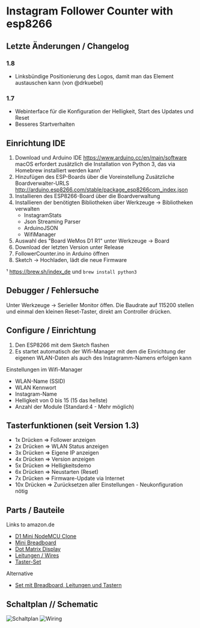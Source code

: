 # Instagram Follower Counter with esp8266

## Letzte Änderungen / Changelog

### 1.8 

  * Linksbündige Positionierung des Logos, damit man das Element austauschen kann (von @drkuebel)
    
### 1.7
 
 * Webinterface für die Konfiguration der Helligkeit, Start des Updates und Reset
 * Besseres Startverhalten


## Einrichtung IDE 

1. Download und Arduino IDE https://www.arduino.cc/en/main/software
   macOS erfordert zusätzlich die Installation von Python 3, das via Homebrew installiert werden kann¹
2. Hinzufügen des ESP-Boards über die Voreinstellung Zusätzliche Boardverwalter-URLS 
  http://arduino.esp8266.com/stable/package_esp8266com_index.json
3. Installieren des ESP8266-Board über die Boardverwaltung  
4. Installieren der benötigten Bibliotheken über Werkzeuge -> Bibliotheken verwalten
   * InstagramStats
   * Json Streaming Parser 
   * ArduinoJSON
   * WifiManager
5. Auswahl des "Board WeMos D1 R1" unter Werkzeuge -> Board 
6. Download der letzten Version unter Release 
7. FollowerCounter.ino in Arduino öffnen
8. Sketch -> Hochladen, lädt die neue Firmware

¹ https://brew.sh/index_de und ``brew install python3``

## Debugger / Fehlersuche

Unter Werkzeuge -> Serieller Monitor öffen. Die Baudrate auf 115200 stellen und einmal den kleinen Reset-Taster, direkt am Controller drücken. 

## Configure / Einrichtung

1. Den ESP8266 mit dem Sketch flashen
2. Es startet automatisch der Wifi-Manager mit dem die Einrichtung der eigenen WLAN-Daten als auch des Instagramm-Namens erfolgen kann

Einstellungen im Wifi-Manager

* WLAN-Name (SSID)
* WLAN Kennwort 
* Instagram-Name 
* Helligkeit von 0 bis 15 (15 das hellste)
* Anzahl der Module (Standard:4 - Mehr möglich) 

## Tasterfunktionen (seit Version 1.3)

* 1x Drücken => Follower anzeigen
* 2x Drücken => WLAN Status anzeigen
* 3x Drücken => Eigene IP anzeigen
* 4x Drücken => Version anzeigen
* 5x Drücken => Helligkeitsdemo
* 6x Drücken => Neustarten (Reset)
* 7x Drücken => Firmware-Update via Internet
* 10x Drücken =>  Zurücksetzen aller Einstellungen - Neukonfiguration nötig

## Parts / Bauteile

Links to amazon.de

* [D1 Mini NodeMCU Clone](https://amzn.to/31fsvza)
* [Mini Breadboard](https://amzn.to/2OiJpYl)
* [Dot Matrix Display](https://amzn.to/2tlg5co)
* [Leitungen / Wires](https://amzn.to/2OhZrSb)
* [Taster-Set](https://amzn.to/2V1nUPH)

Alternative

* [Set mit Breadboard, Leitungen und Tastern](https://amzn.to/2P5Xitb)

## Schaltplan // Schematic

![Schaltplan](https://raw.githubusercontent.com/jegade/esp8266-insta-counter/master/Schaltung/schematic.png)
![Wiring](https://raw.githubusercontent.com/jegade/esp8266-insta-counter/master/Schaltung/wiring.png)

